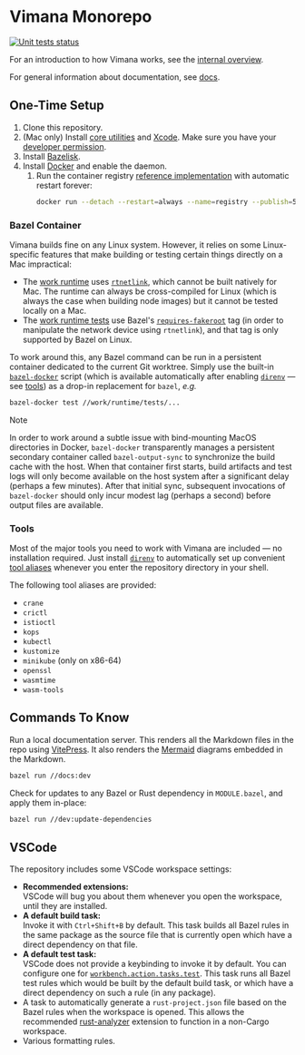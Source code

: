 # Vimana Monorepo

[![Unit tests status](https://github.com/vimana-cloud/vimana/actions/workflows/unit-tests.yaml/badge.svg)](https://github.com/vimana-cloud/vimana/actions/workflows/unit-tests.yaml)

For an introduction to how Vimana works, see the [internal overview].

For general information about documentation, see [docs].

[internal overview]: docs/internal-overview.md
[docs]: docs/

## One-Time Setup

1. Clone this repository.
2. (Mac only) Install [core utilities] and [Xcode].
   Make sure you have your [developer permission].
3. Install [Bazelisk].
4. Install [Docker] and enable the daemon.
   1. Run the container registry [reference implementation]
      with automatic restart forever:
      ```bash
      docker run --detach --restart=always --name=registry --publish=5000:5000 registry:latest
      ```

[core utilities]: https://formulae.brew.sh/formula/coreutils
[Xcode]: https://apps.apple.com/app/xcode/
[developer permission]: https://developer.apple.com/register/
[Bazelisk]: https://github.com/bazelbuild/bazelisk
[Docker]: https://docs.docker.com/
[reference implementation]: https://hub.docker.com/_/registry

### Bazel Container

Vimana builds fine on any Linux system.
However, it relies on some Linux-specific features
that make building or testing certain things directly on a Mac impractical:

- The [work runtime] uses [`rtnetlink`], which cannot be built natively for Mac.
  The runtime can always be cross-compiled for Linux
  (which is always the case when building node images)
  but it cannot be tested locally on a Mac.
- The [work runtime tests] use Bazel's [`requires-fakeroot`] tag
  (in order to manipulate the network device using `rtnetlink`),
  and that tag is only supported by Bazel on Linux.

To work around this, any Bazel command can be run in a persistent container
dedicated to the current Git worktree.
Simply use the built-in [`bazel-docker`] script
(which is available automatically after enabling [`direnv`] &mdash; see [tools])
as a drop-in replacement for `bazel`, *e.g.*

```bash
bazel-docker test //work/runtime/tests/...
```

> [!NOTE]
> In order to work around a subtle issue with bind-mounting MacOS directories in Docker,
> `bazel-docker` transparently manages a persistent secondary container called `bazel-output-sync`
> to synchronize the build cache with the host.
> When that container first starts,
> build artifacts and test logs will only become available on the host system
> after a significant delay (perhaps a few minutes).
> After that initial sync,
> subsequent invocations of `bazel-docker` should only incur modest lag (perhaps a second)
> before output files are available.

[work runtime]: work/runtime
[`rtnetlink`]: https://en.wikipedia.org/wiki/Netlink
[work runtime tests]: work/runtime/tests
[`requires-fakeroot`]: https://bazel.build/reference/be/common-definitions#common-attributes
[`bazel-docker`]: .bin/bazel-docker
[tools]: #tools

### Tools

Most of the major tools you need to work with Vimana are included &mdash;
no installation required.
Just install [`direnv`]
to automatically set up convenient [tool aliases]
whenever you enter the repository directory in your shell.

The following tool aliases are provided:

- `crane`
- `crictl`
- `istioctl`
- `kops`
- `kubectl`
- `kustomize`
- `minikube` (only on x86-64)
- `openssl`
- `wasmtime`
- `wasm-tools`

[`direnv`]: https://direnv.net/
[tool aliases]: .bin/

## Commands To Know

Run a local documentation server.
This renders all the Markdown files in the repo using [VitePress].
It also renders the [Mermaid] diagrams embedded in the Markdown.

```bash
bazel run //docs:dev
```

Check for updates to any Bazel or Rust dependency in `MODULE.bazel`,
and apply them in-place:

```bash
bazel run //dev:update-dependencies
```

[VitePress]: https://vitepress.dev/
[Mermaid]: https://mermaid.js.org/

## VSCode

The repository includes some VSCode workspace settings:

- **Recommended extensions:**<br />
  VSCode will bug you about them whenever you open the workspace,
  until they are installed.
- **A default build task:**<br />
  Invoke it with `Ctrl+Shift+B` by default.
  This task builds all Bazel rules
  in the same package as the source file that is currently open
  which have a direct dependency on that file.
- **A default test task:**<br />
  VSCode does not provide a keybinding to invoke it by default.
  You can configure one for [`workbench.action.tasks.test`].
  This task runs all Bazel test rules
  which would be built by the default build task,
  or which have a direct dependency on such a rule (in any package).
- A task to automatically generate a `rust-project.json` file based on the Bazel rules
  when the workspace is opened.
  This allows the recommended [rust-analyzer] extension
  to function in a non-Cargo workspace.
- Various formatting rules.

[`workbench.action.tasks.test`]: https://code.visualstudio.com/docs/reference/default-keybindings#_tasks
[rust-analyzer]: https://rust-analyzer.github.io/
